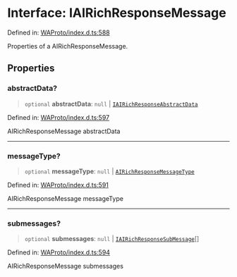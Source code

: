 # Interface: IAIRichResponseMessage

Defined in: [WAProto/index.d.ts:588](https://github.com/Fokusdotid/Baileys/blob/eb819228f591f9a29a091aefc3a8c91a38d77089/WAProto/index.d.ts#L588)

Properties of a AIRichResponseMessage.

## Properties

### abstractData?

> `optional` **abstractData**: `null` \| [`IAIRichResponseAbstractData`](../namespaces/AIRichResponseMessage/interfaces/IAIRichResponseAbstractData.md)

Defined in: [WAProto/index.d.ts:597](https://github.com/Fokusdotid/Baileys/blob/eb819228f591f9a29a091aefc3a8c91a38d77089/WAProto/index.d.ts#L597)

AIRichResponseMessage abstractData

***

### messageType?

> `optional` **messageType**: `null` \| [`AIRichResponseMessageType`](../namespaces/AIRichResponseMessage/enumerations/AIRichResponseMessageType.md)

Defined in: [WAProto/index.d.ts:591](https://github.com/Fokusdotid/Baileys/blob/eb819228f591f9a29a091aefc3a8c91a38d77089/WAProto/index.d.ts#L591)

AIRichResponseMessage messageType

***

### submessages?

> `optional` **submessages**: `null` \| [`IAIRichResponseSubMessage`](../namespaces/AIRichResponseMessage/interfaces/IAIRichResponseSubMessage.md)[]

Defined in: [WAProto/index.d.ts:594](https://github.com/Fokusdotid/Baileys/blob/eb819228f591f9a29a091aefc3a8c91a38d77089/WAProto/index.d.ts#L594)

AIRichResponseMessage submessages
